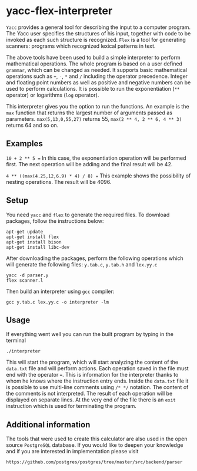 # yacc-flex-interpreter

``Yacc`` provides a general tool for describing the input to a computer program. The Yacc user specifies the structures of his input, together with code to be invoked as each such structure is recognized. ``Flex`` is a tool for generating scanners: programs which recognized lexical patterns in text.

The above tools have been used to build a simple interpreter to perform mathematical operations. The whole program is based on a user defined ``grammar``, which can be changed as needed. It supports basic mathematical operations such as ``+``, ``-``, ``*`` and ``/`` including the operator precedence. Integer and floating point numbers as well as positive and negative numbers can be used to perform calculations. It is possible to run the exponentiation (``**`` operator) or logarithms (``log`` operator).

This interpreter gives you the option to run the functions. An example is the ``max`` function that returns the largest number of arguments passed as parameters. ``max(5,13,0,55,27)`` returns 55, ``max(2 ** 4, 2 ** 6, 4 ** 3)`` returns 64 and so on.

## Examples
``10 + 2 ** 5 =`` In this case, the exponentiation operation will be performed first. The next operation will be adding and the final result will be 42.

``4 ** ((max(4.25,12,6.9) * 4) / 8) =`` This example shows the possibility of nesting operations. The result will be 4096.

## Setup
You need ``yacc`` and ``flex`` to generate the required files. To download packages, follow the instructions below:
```
apt-get update
apt-get install flex
apt-get install bison
apt-get install libc-dev
```
After downloading the packages, perform the following operations which will generate the following files: ``y.tab.c``, ``y.tab.h`` and ``lex.yy.c``
```
yacc -d parser.y
flex scanner.l
```

Then build an interpreter using ``gcc`` compiler:
```
gcc y.tab.c lex.yy.c -o interpreter -lm
```

## Usage
If everything went well you can run the built program by typing in the terminal
```
./interpreter
```
This will start the program, which will start analyzing the content of the ``data.txt`` file and will perform actions. Each operation saved in the file must end with the operator ``=``. This is information for the interpreter thanks to whom he knows where the instruction entry ends. Inside the ``data.txt`` file it is possible to use multi-line comments using ``/* */`` notation. The content of the comments is not interpreted. The result of each operation will be displayed on separate lines. At the very end of the file there is an ``exit`` instruction which is used for terminating the program.

## Additional information
The tools that were used to create this calculator are also used in the open source ``PostgreSQL`` database. If you would like to deepen your knowledge and if you are interested in implementation please visit 
```
https://github.com/postgres/postgres/tree/master/src/backend/parser
```

